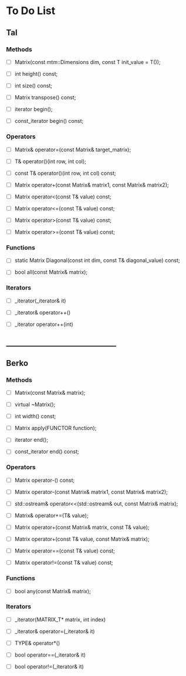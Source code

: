 # To Do List
## Tal
### Methods
- [ ] Matrix(const mtm::Dimensions dim, const T init_value = T());

- [ ] int height() const;

- [ ] int size() const;

- [ ] Matrix transpose() const;

- [ ] iterator begin();

- [ ] const_iterator begin() const;


### Operators
- [ ] Matrix& operator=(const Matrix<T>& target_matrix);

- [ ] T& operator()(int row, int col);

- [ ] const T& operator()(int row, int col) const;

- [ ] Matrix<T> operator+(const Matrix<T>& matrix1, const Matrix<T>& matrix2);

- [ ] Matrix<bool> operator<(const T& value) const;

- [ ] Matrix<bool> operator<=(const T& value) const;

- [ ] Matrix<bool> operator>(const T& value) const;

- [ ] Matrix<bool> operator>=(const T& value) const;


### Functions
- [ ] static Matrix Diagonal(const int dim, const T& diagonal_value) const;

- [ ] bool all(const Matrix<T>& matrix);


### Iterators
- [ ] _iterator(_iterator& it)

- [ ] _iterator& operator++()

- [ ] _iterator operator++(int)

## ______________________________

## Berko
### Methods
- [ ] Matrix(const Matrix<T>& matrix);

- [ ] virtual ~Matrix();

- [ ] int width() const;

- [ ] Matrix apply(FUNCTOR function);

- [ ] iterator end();

- [ ] const_iterator end() const;


### Operators
- [ ] Matrix operator-() const;

- [ ] Matrix<T> operator-(const Matrix<T>& matrix1, const Matrix<T>& matrix2);

- [ ] std::ostream& operator<<(std::ostream& out, const Matrix<T>& matrix);

- [ ] Matrix& operator+=(T& value);

- [ ] Matrix<T> operator+(const Matrix<T>& matrix, const T& value);

- [ ] Matrix<T> operator+(const T& value, const Matrix<T>& matrix);

- [ ] Matrix<bool> operator==(const T& value) const;

- [ ] Matrix<bool> operator!=(const T& value) const;


### Functions
- [ ] bool any(const Matrix<T>& matrix);


### Iterators
- [ ] _iterator(MATRIX_T* matrix, int index)

- [ ] _iterator& operator=(_iterator& it)

- [ ] TYPE& operator*()

- [ ] bool operator==(_iterator& it)

- [ ] bool operator!=(_iterator& it)
